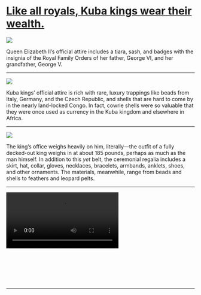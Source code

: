 # [Like all royals, Kuba kings wear their wealth.](http://artstories.artsmia.org/#/stories/304)

![](http://cdn.dx.artsmia.org/thumbs/tn_2013_TDXAfrica_040_01_2.jpg)

Queen Elizabeth II’s official attire includes a tiara, sash, and badges with the insignia of the Royal Family Orders of her father, George VI, and her grandfather, George V.

---

![](http://cdn.dx.artsmia.org/thumbs/tn_mia_5037395.jpg)

Kuba kings’ official attire is rich with rare, luxury trappings like beads from Italy, Germany, and the Czech Republic, and shells that are hard to come by in the nearly land-locked Congo. In fact, cowrie shells were so valuable that they were once used as currency in the Kuba kingdom and elsewhere in Africa.

---

![](http://cdn.dx.artsmia.org/thumbs/tn_2013_TDXAfrica_056_02.jpg)

The king’s office weighs heavily on him, literally—the outfit of a fully decked-out king weighs in at about 185 pounds, perhaps as much as the man himself. In addition to this *yet* belt, the ceremonial regalia includes a skirt, hat, collar, gloves, necklaces, bracelets, armbands, anklets, shoes, and other ornaments. The materials, meanwhile, range from beads and shells to feathers and leopard pelts.

---

<video src='http://cdn.dx.artsmia.org/videos/yetBelt.mp4'></video>

 

 

 

---
